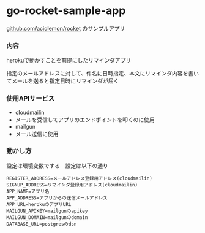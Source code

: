 go-rocket-sample-app
====================

[github.com/acidlemon/rocket](https://github.com/acidlemon/rocket) のサンプルアプリ

### 内容

herokuで動かすことを前提にしたリマインダアプリ

指定のメールアドレスに対して、件名に日時指定、本文にリマインダ内容を書いてメールを送ると指定日時にリマインダが届く

### 使用APIサービス

* cloudmailin
 * メールを受信してアプリのエンドポイントを叩くのに使用
* mailgun
 * メール送信に使用

### 動かし方

設定は環境変数でする　設定は以下の通り

```
REGISTER_ADDRESS=メールアドレス登録用アドレス(cloudmailin)
SIGNUP_ADDRESS=リマインダ登録用アドレス(cloudmailin)
APP_NAME=アプリ名
APP_ADDRESS=アプリからの送信メールアドレス
APP_URL=herokuのアプリURL
MAILGUN_APIKEY=mailgunのapikey
MAILGUN_DOMAIN=mailgunのdomain
DATABASE_URL=postgresのdsn
```
